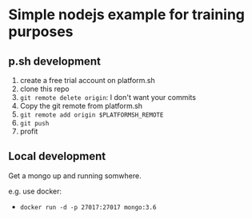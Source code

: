 # Simple nodejs example for training purposes

## p.sh development
1. create a free trial account on platform.sh
2. clone this repo
3. `git remote delete origin`: I don't want your commits
4. Copy the git remote from platform.sh
5. `git remote add origin $PLATFORMSH_REMOTE`
6. `git push`
7. profit

## Local development
Get a mongo up and running somwhere.

e.g. use docker:
* `docker run -d -p 27017:27017 mongo:3.6`

